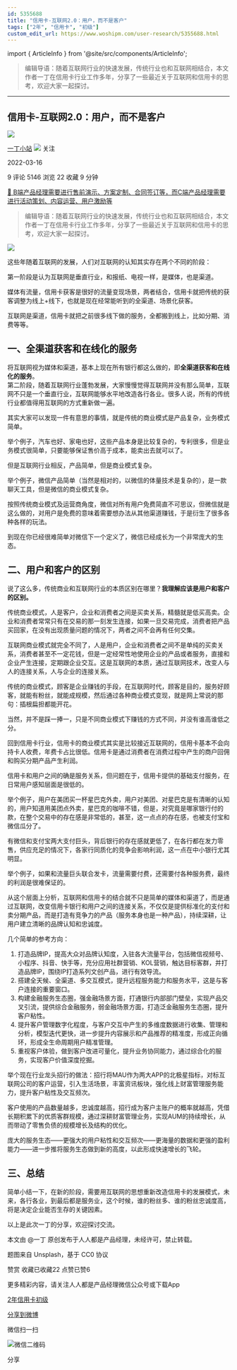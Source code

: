 ```yaml
---
id: 5355688
title: "信用卡-互联网2.0：用户，而不是客户"
tags: ["2年", "信用卡", "初级"]
custom_edit_url: https://www.woshipm.com/user-research/5355688.html
---
```

import { ArticleInfo } from '@site/src/components/ArticleInfo';

<ArticleInfo
    author="一丁小站"
    authorLink="https://www.woshipm.com/u/1033629"
    published="2022-03-16"
    views={5146}
    comments={9}
    collects={22}
/>

> 编辑导语：随着互联网行业的快速发展，传统行业也和互联网相结合，本文作者一丁在信用卡行业工作多年，分享了一些最近关于互联网和信用卡的思考，欢迎大家一起探讨。

---

## 信用卡-互联网2.0：用户，而不是客户

[![](https://image.woshipm.com/wp-files/2022/01/o1UhfhU59aKfE5cxwpDu.jpg!/both/72x72)](https://www.woshipm.com/u/1033629)

[一丁小站](https://www.woshipm.com/u/1033629) ![](https://static.woshipm.com/tag/1101_1@2x.png) 关注

2022-03-16

9 评论 5146 浏览 22 收藏 9 分钟

[🔗 B端产品经理需要进行售前演示、方案定制、合同签订等，而C端产品经理需要进行活动策划、内容运营、用户激励等](https://ke.qidianla.com/courses/bcpm)

> 编辑导语：随着互联网行业的快速发展，传统行业也和互联网相结合，本文作者一丁在信用卡行业工作多年，分享了一些最近关于互联网和信用卡的思考，欢迎大家一起探讨。

![](https://image.yunyingpai.com/wp/2022/03/wmPqLBBAWgZROqQzxsWF.jpg)

这些年随着互联网的发展，人们对互联网的认知其实存在两个不同的阶段：

第一阶段是认为互联网是垂直行业，和报纸、电视一样，是媒体，也是渠道。

媒体有流量，信用卡获客是很好的流量变现场景，两者结合，信用卡就把传统的获客调整为线上+线下，也就是现在经常能听到的全渠道、场景化获客。

互联网是渠道，信用卡就把之前很多线下做的服务，全都搬到线上，比如分期、消费等等。

## 一、全渠道获客和在线化的服务

将互联网视为媒体和渠道，基本上现在所有银行都这么做的，即**全渠道获客和在线化的服务**。  
第二阶段，随着互联网行业蓬勃发展，大家慢慢觉得互联网并没有那么简单，互联网不只是一个垂直行业，互联网能够水平地改造各行各业。很多人说，所有的传统行业都值得用互联网的方式重新做一遍。

其实大家可以发现一件有意思的事情，就是传统的商业模式是产品复杂，业务模式简单。

举个例子，汽车也好、家电也好，这些产品本身是比较复杂的，专利很多，但是业务模式很简单，只要能够保证售价高于成本，能卖出去就可以了。

但是互联网行业相反，产品简单，但是商业模式复杂。

举个例子，微信产品简单（当然是相对的，以微信的体量技术是复杂的），是一款聊天工具，但是微信的商业模式复杂。

按照传统商业模式及运营商角度，微信对所有用户免费简直不可思议，但微信就是这么做的，对用户是免费的意味着需要想办法从其他渠道赚钱，于是衍生了很多各种各样的玩法。

到现在你已经很难简单对微信下一个定义了，微信已经成长为一个非常庞大的生态。

## 二、用户和客户的区别

说了这么多，传统商业和互联网行业的本质区别在哪里？**我理解应该是用户和客户的区别。**

传统商业模式，人是客户，企业和消费者之间是买卖关系，精髓就是低买高卖。企业和消费者常常只有在交易的那一刻发生连接，如果一旦交易完成，消费者把产品买回家，在没有出现质量问题的情况下，两者之间不会再有任何交集。

互联网商业模式就完全不同了，人是用户，企业和消费者之间不是单纯的买卖关系，消费者甚至不一定花钱，但是一定经常性地使用企业的产品或者服务，直接和企业产生连接，定期跟企业交互。这是互联网的本质，通过互联网技术，改变人与人的连接关系，人与企业的连接关系。

传统的商业模式，顾客是企业赚钱的手段，在互联网时代，顾客是目的，服务好顾客，就能有粉丝，就能成规模，然后通过各种商业模式变现，就是网上常说的那句：插根扁担都能开花。

当然，并不是踩一捧一，只是不同商业模式下赚钱的方式不同，并没有谁高谁低之分。

回到信用卡行业，信用卡的商业模式其实是比较接近互联网的，信用卡基本不会向持卡人收费，年费卡占比很低。信用卡是通过消费者在消费过程中产生的商户回佣和购买分期产品产生利润。

信用卡和用户之间的确是服务关系，但问题在于，信用卡提供的基础支付服务，在日常用户感知层面是很低的。

举个例子，用户在美团买一杯星巴克外卖，用户对美团、对星巴克是有清晰的认知的，用户知道用美团点外卖，星巴克的咖啡不错，但是，对究竟是哪家银行付的款，在整个交易中的存在感是非常低的，甚至，这一点点的存在感，也被支付宝和微信瓜分了。

有微信和支付宝两大支付巨头，背后银行的存在感就更低了，在各行都在发力零售，供应充足的情况下，各家行同质化的竞争会影响利润，这一点在中小银行尤其明显。

举个例子，如果和流量巨头联合发卡，流量需要付费，还需要付各种服务费，最终的利润是很难保证的。

从这个层面上分析，互联网和信用卡的结合就不只是简单的媒体和渠道了，而是通过互联网，改变信用卡银行和用户之间的连接关系，不仅仅是提供标准化的支付和卖分期产品，而是打造有竞争力的产品（服务本身也是一种产品），持续深耕，让用户建立清晰的品牌认知和忠诚度。

几个简单的参考方向：

1.  打造品牌IP，提高大众对品牌认知度，入驻各大流量平台，包括微信视频号、小程序、抖音、快手等，充分应用社群营销、KOL营销，触达目标客群，并打造品牌IP，围绕IP打造系列文创产品，进行有效导流。
2.  搭建全天候、全渠道、多交互模式，提升远程服务能力和服务水平，这是与客户连接的重要窗口。
3.  构建金融服务生态圈，强金融场景方面，打通银行内部部门壁垒，实现产品交叉引流，提供综合金融服务，弱金融场景方面，打造泛金融服务生态圈，提升客户粘性。
4.  提升客户管理数字化程度，与客户交互中产生的多维度数据进行收集、管理和分析，模型迭代更快，进一步提升内容展示和产品推荐的精准度，形成正向循环，形成全生命周期用户精准管理。
5.  重视客户体验，做到客户改进可量化，提升业务协同能力，通过综合化的服务，实现客户价值深度挖掘。

举个现在行业龙头招行的做法：招行将MAU作为两大APP的北极星指标，对标互联网公司的客户运营，引入生活场景，丰富资讯板块，强化线上财富管理服务能力，提升客户粘性及交互频次。

客户使用的产品数量越多，忠诚度越高，招行成为客户主账户的概率就越高，凭借长期积累下的优质客群规模，通过深耕财富管理业务，实现AUM的持续增长，从而带动了零售负债的规模增长及结构的优化。

庞大的服务生态——更强大的用户粘性和交互频次——更海量的数据和更强的盈利能力——进一步推将服务生态做到新的高度，以此形成快速增长的飞轮。

## 三、总结

简单小结一下，在新的阶段，需要用互联网的思想重新改造信用卡的发展模式，未来，各行各业，到最后都是服务业，这个时候，谁的粉丝多、谁的粉丝忠诚度高，将是决定企业能否生存的关键因素。

以上是此次一丁的分享，欢迎探讨交流。

本文由 @一丁 原创发布于人人都是产品经理，未经许可，禁止转载。

题图来自 Unsplash，基于 CC0 协议

赞赏 收藏已收藏22 点赞已赞6

更多精彩内容，请关注人人都是产品经理微信公众号或下载App

[2年](https://www.woshipm.com/tag/2%e5%b9%b4)[信用卡](https://www.woshipm.com/tag/%e4%bf%a1%e7%94%a8%e5%8d%a1)[初级](https://www.woshipm.com/tag/%e5%88%9d%e7%ba%a7)

[分享到微博](https://service.weibo.com/share/share.php?appkey=2775287854&title=信用卡-互联网2.0：用户，而不是客户&url=https://www.woshipm.com/user-research/5355688.html&pic=https://image.yunyingpai.com/wp/2022/03/wmPqLBBAWgZROqQzxsWF.jpg)

微信扫一扫

![微信二维码](https://api.pwmqr.com/qrcode/create/?url=https://www.woshipm.com/user-research/5355688.html)

分享